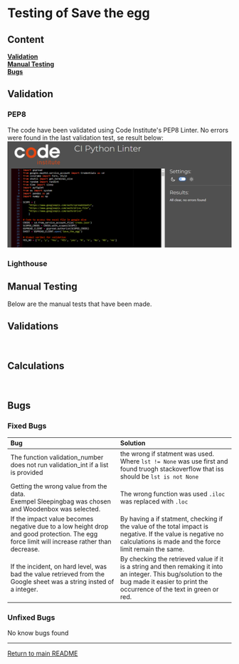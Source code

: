 # Testing of Save the egg

## Content
**[Validation](#validation)** <br>
**[Manual Testing](#manual-testing)**<br>
**[Bugs](#bugs)**

## Validation

### PEP8
The code have been validated using Code Institute's PEP8 Linter. No errors were found in the last validation test, se result below:
![Result PEP8 validation](images/PEP8-validation.png) 
### Lighthouse

## Manual Testing
Below are the manual tests that have been made.
## Validations
![]()
![]()
## Calculations
![]()
![]()

## Bugs
### Fixed Bugs


|Bug           |Solution             |
|:----|:-----|
|The function validation_number does not run validation_int if a list is provided | the wrong if statment was used. Where `lst != None` was use first and found truogh stackoverflow that iss should be `lst is not None`|
|Getting the wrong value from the data.<br> Exempel Sleepingbag was chosen and Woodenbox was selected. | The wrong function was used `.iloc` was replaced with `.loc`|
|If the impact value becomes negative due to a low height drop and good protection. The egg force limit will increase rather than decrease. |By having a if statment, checking if the value of the total impact is negative. If the value is negative no calculations is made and the force limit remain the same.       |
|If the incident, on hard level, was bad the value retrieved from the Google sheet was a string insted of a integer.|By checking the retrieved value if it is a string and then remaking it into an integer. This bug/solution to the bug made it easier to print the occurrence of the text in green or red.|

### Unfixed Bugs
No know bugs found

--------------------

[Return to main README](/README.md)